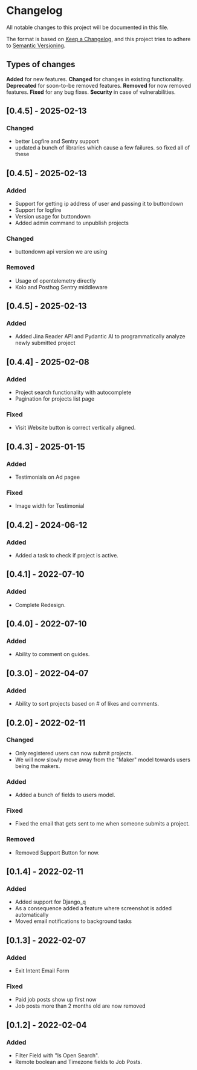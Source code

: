 # Changelog
All notable changes to this project will be documented in this file.

The format is based on [Keep a Changelog](https://keepachangelog.com/en/1.0.0/),
and this project tries to adhere to [Semantic Versioning](https://semver.org/spec/v2.0.0.html).

## Types of changes

**Added** for new features.
**Changed** for changes in existing functionality.
**Deprecated** for soon-to-be removed features.
**Removed** for now removed features.
**Fixed** for any bug fixes.
**Security** in case of vulnerabilities.


## [0.4.5] - 2025-02-13
### Changed
- better Logfire and Sentry support
- updated a bunch of libraries which cause a few failures. so fixed all of these


## [0.4.5] - 2025-02-13
### Added
- Support for getting ip address of user and passing it to buttondown
- Support for logfire
- Version usage for buttondown
- Added admin command to unpublish projects

### Changed
- buttondown api version we are using

### Removed
- Usage of opentelemetry directly
- Kolo and Posthog Sentry middleware

## [0.4.5] - 2025-02-13
### Added
- Added Jina Reader API and Pydantic AI to programmatically analyze newly submitted project

## [0.4.4] - 2025-02-08
### Added
- Project search functionality with autocomplete
- Pagination for projects list page

### Fixed
- Visit Website button is correct vertically aligned.

## [0.4.3] - 2025-01-15
### Added
- Testimonials on Ad pagee

### Fixed
- Image width for Testimonial

## [0.4.2] - 2024-06-12
### Added
- Added a task to check if project is active.

## [0.4.1] - 2022-07-10
### Added
- Complete Redesign.

## [0.4.0] - 2022-07-10
### Added
- Ability to comment on guides.

## [0.3.0] - 2022-04-07
### Added
- Ability to sort projects based on # of likes and comments.

## [0.2.0] - 2022-02-11
### Changed
- Only registered users can now submit projects.
- We will now slowly move away from the "Maker" model towards users being the makers.

### Added
- Added a bunch of fields to users model.

### Fixed
- Fixed the email that gets sent to me when someone submits a project.
### Removed
- Removed Support Button for now.

## [0.1.4] - 2022-02-11
### Added
- Added support for Django_q
- As a consequence added a feature where screenshot is added automatically
- Moved email notifications to background tasks

## [0.1.3] - 2022-02-07
### Added
- Exit Intent Email Form

### Fixed
- Paid job posts show up first now
- Job posts more than 2 months old are now removed
## [0.1.2] - 2022-02-04
### Added
- Filter Field with "Is Open Search".
- Remote boolean and Timezone fields to Job Posts.
